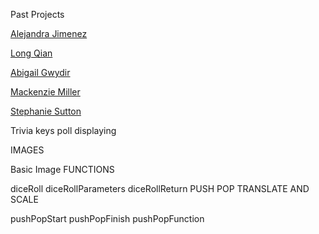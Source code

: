 Past Projects

[Alejandra Jimenez](https://ajimenez540.wordpress.com/2016/10/18/midterm-report/)

[Long Qian](http://www.amazingleo001.com/index.php/2016/11/02/midterm-project/)

[Abigail Gwydir](https://agwydir.wordpress.com/2016/10/26/midterm-project/)

[Mackenzie Miller](https://mackmillerblog.wordpress.com/2016/10/19/week-8-midterm-report/)

[Stephanie Sutton](https://wirginiavoolf.wordpress.com/2016/10/29/midterm-project-geisha-in-subway/)

Trivia keys
poll displaying

IMAGES

Basic Image
FUNCTIONS

diceRoll
diceRollParameters
diceRollReturn
PUSH POP TRANSLATE AND SCALE

pushPopStart
pushPopFinish
pushPopFunction